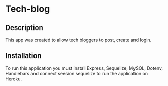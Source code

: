 # Tech-blog
## Description
This app was created to allow tech bloggers to post, create and login. 

## Installation
To run this application you must install Express, Sequelize, MySQL, Dotenv, Handlebars and connect seesion sequelize to run the application on Heroku.